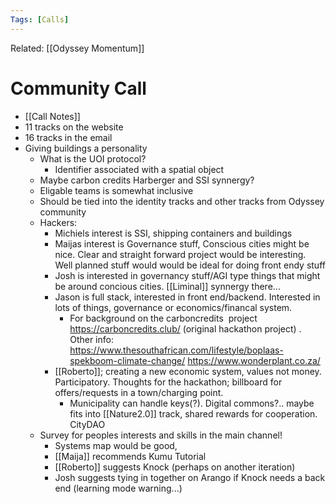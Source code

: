 ```yaml
---
Tags: [Calls]
---
```

Related: [[Odyssey Momentum]]

# Community Call

- [[Call Notes]]
- 11 tracks on the website
- 16 tracks in the email
- Giving buildings a personality
    - What is the UOI protocol?
        - Identifier associated with a spatial object
    - Maybe carbon credits Harberger and SSI synnergy?
    - Eligable teams is somewhat inclusive
    - Should be tied into the identity tracks and other tracks from Odyssey community
    - Hackers:
        - Michiels interest is SSI, shipping containers and buildings
        - Maijas interest is Governance stuff, Conscious cities might be nice. Clear and straight forward project would be interesting. Well planned stuff would would be ideal for doing front endy stuff
        - Josh is interested in governancy stuff/AGI type things that might  be around concious cities. [[Liminal]] synnergy there...
        - Jason is full stack, interested in front end/backend. Interested in lots of things, governance or economics/financal system. 
            - For background on the carboncredits  project https://carboncredits.club/ (original hackathon project) . Other info: https://www.thesouthafrican.com/lifestyle/boplaas-spekboom-climate-change/ https://www.wonderplant.co.za/
        - [[Roberto]]; creating a new economic system, values not money. Participatory. Thoughts for the hackathon; billboard for offers/requests in a town/charging point. 
            - Municipality can handle keys(?). Digital commons?.. maybe fits into [[Nature2.0]] track, shared rewards for cooperation. CityDAO
    - Survey for peoples interests and skills in the main channel!
        - Systems map would be good, 
        - [[Maija]] recommends Kumu Tutorial
        - [[Roberto]] suggests Knock (perhaps on another iteration)
        - Josh suggests tying in together on Arango if Knock needs a back end (learning mode warning...)

